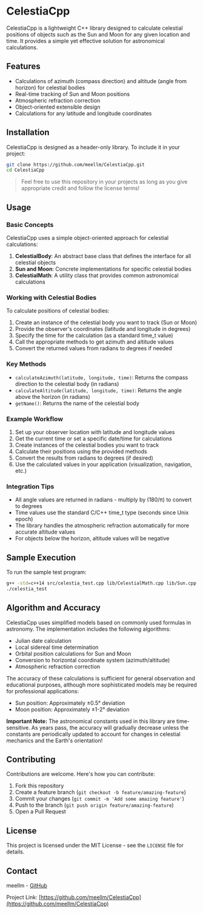 # CelestiaCpp

CelestiaCpp is a lightweight C++ library designed to calculate celestial positions of objects such as the Sun and Moon for any given location and time.
It provides a simple yet effective solution for astronomical calculations.

## Features

- Calculations of azimuth (compass direction) and altitude (angle from horizon) for celestial bodies
- Real-time tracking of Sun and Moon positions
- Atmospheric refraction correction
- Object-oriented extensible design
- Calculations for any latitude and longitude coordinates

## Installation

CelestiaCpp is designed as a header-only library. To include it in your project:

```bash
git clone https://github.com/meellm/CelestiaCpp.git
cd CelestiaCpp
```
> Feel free to use this repository in your projects as long as you give appropriate credit and follow the license terms!

## Usage

### Basic Concepts

CelestiaCpp uses a simple object-oriented approach for celestial calculations:

1. **CelestialBody**: An abstract base class that defines the interface for all celestial objects
2. **Sun and Moon**: Concrete implementations for specific celestial bodies
3. **CelestialMath**: A utility class that provides common astronomical calculations

### Working with Celestial Bodies

To calculate positions of celestial bodies:

1. Create an instance of the celestial body you want to track (Sun or Moon)
2. Provide the observer's coordinates (latitude and longitude in degrees)
3. Specify the time for the calculation (as a standard time_t value)
4. Call the appropriate methods to get azimuth and altitude values
5. Convert the returned values from radians to degrees if needed

### Key Methods

* `calculateAzimuth(latitude, longitude, time)`: Returns the compass direction to the celestial body (in radians)
* `calculateAltitude(latitude, longitude, time)`: Returns the angle above the horizon (in radians)
* `getName()`: Returns the name of the celestial body

### Example Workflow

1. Set up your observer location with latitude and longitude values
2. Get the current time or set a specific date/time for calculations
3. Create instances of the celestial bodies you want to track
4. Calculate their positions using the provided methods
5. Convert the results from radians to degrees (if desired)
6. Use the calculated values in your application (visualization, navigation, etc.)

### Integration Tips

* All angle values are returned in radians - multiply by (180/π) to convert to degrees
* Time values use the standard C/C++ time_t type (seconds since Unix epoch)
* The library handles the atmospheric refraction automatically for more accurate altitude values
* For objects below the horizon, altitude values will be negative

## Sample Execution

To run the sample test program:

```bash
g++ -std=c++14 src/celestia_test.cpp lib/CelestialMath.cpp lib/Sun.cpp lib/Moon.cpp -o celestia_test
./celestia_test
```

## Algorithm and Accuracy

CelestiaCpp uses simplified models based on commonly used formulas in astronomy. The implementation includes the following algorithms:

- Julian date calculation
- Local sidereal time determination
- Orbital position calculations for Sun and Moon
- Conversion to horizontal coordinate system (azimuth/altitude)
- Atmospheric refraction correction

The accuracy of these calculations is sufficient for general observation and educational purposes, although more sophisticated models may be required for professional applications:

- Sun position: Approximately ±0.5° deviation
- Moon position: Approximately ±1-2° deviation

**Important Note:** The astronomical constants used in this library are time-sensitive. As years pass, the accuracy will gradually decrease unless the constants are periodically updated to account for changes in celestial mechanics and the Earth's orientation!

## Contributing

Contributions are welcome. Here's how you can contribute:

1. Fork this repository
2. Create a feature branch (`git checkout -b feature/amazing-feature`)
3. Commit your changes (`git commit -m 'Add some amazing feature'`)
4. Push to the branch (`git push origin feature/amazing-feature`)
5. Open a Pull Request

## License

This project is licensed under the MIT License - see the `LICENSE` file for details.

## Contact

meellm - [GitHub](https://github.com/meellm)

Project Link: [https://github.com/meellm/CelestiaCpp](https://github.com/meellm/CelestiaCpp)
